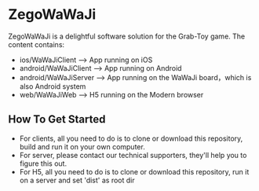 # ZegoWaWaJi

ZegoWaWaJi is a delightful software solution for the Grab-Toy game. The content contains:

* ios/WaWaJiClient ——> App running on iOS
* android/WaWaJiClient ——> App running on Android
* android/WaWaJiServer ——> App running on the WaWaJi board，which is also Android system
* web/WaWaJiWeb ——> H5 running on the Modern browser

## How To Get Started

* For clients, all you need to do is to clone or download this repository, build and run it on your own computer.
* For server, please contact our technical supporters, they'll help you to figure this out.
* For H5, all you need to do is to clone or download this repository, run it on a server and set 'dist' as root dir


